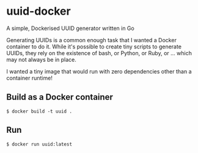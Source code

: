 # uuid-docker
A simple, Dockerised UUID generator written in Go

Generating UUIDs is a common enough task that I wanted a Docker container to do it. While it's possible to create tiny scripts to generate UUIDs, they rely on the existence of bash, or Python, or Ruby, or ... which may not always be in place.

I wanted a tiny image that would run with zero dependencies other than a container runtime!

## Build as a Docker container

`$ docker build -t uuid .`

## Run

`$ docker run uuid:latest`